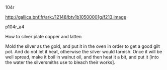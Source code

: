 104r

http://gallica.bnf.fr/ark:/12148/btv1b10500001g/f213.image

p104r_a4

How to silver plate copper and latten

Mold the silver as the gold, and put it in the oven in order to get a good gilt pot. And do not let it heat, otherwise the silver would tarnish. Once it will be well spread, make it boil in walnut oil, and then heat it a bit, and put it [into the water the silversmiths use to bleach their works].

